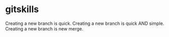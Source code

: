 # gitskills
Creating a new branch is quick.
Creating a new branch is quick AND simple.
Creating a new branch is new merge.
